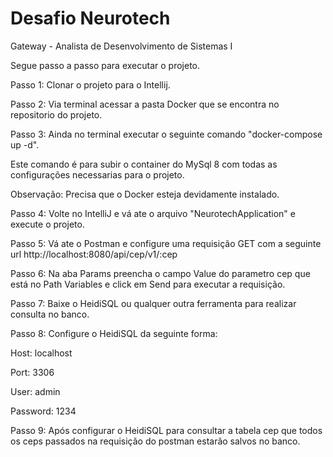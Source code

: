 # Desafio Neurotech
Gateway - Analista de Desenvolvimento de Sistemas I


Segue passo a passo para executar o projeto.

Passo 1: Clonar o projeto para o Intellij.

Passo 2: Via terminal acessar a pasta Docker que se encontra no repositorio do projeto.

Passo 3: Ainda no terminal executar o seguinte comando "docker-compose up -d".

Este comando é para subir o container do MySql 8 com todas as configurações necessarias para o projeto.

Observação: Precisa que o Docker esteja devidamente instalado.

Passo 4: Volte no IntelliJ e vá ate o arquivo "NeurotechApplication" e execute o projeto.

Passo 5: Vá ate o Postman e configure uma requisição GET com a seguinte url http://localhost:8080/api/cep/v1/:cep

Passo 6: Na aba Params preencha o campo Value do parametro cep que está no Path Variables e click em Send para executar a requisição.

Passo 7: Baixe o HeidiSQL ou qualquer outra ferramenta para realizar consulta no banco.

Passo 8: Configure o HeidiSQL da seguinte forma:

Host: localhost

Port: 3306

User: admin

Password: 1234

Passo 9: Após configurar o HeidiSQL para consultar a tabela cep que todos os ceps passados na requisição do postman estarão salvos no banco.
